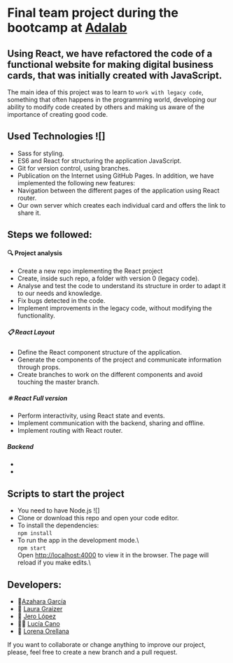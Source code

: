 # Final team project during the bootcamp at [Adalab](https://adalab.es/)

##  Using React, we have refactored  the code of a functional website for making digital business cards, that was initially created with JavaScript.


The main idea of this project was to learn to `work with legacy code`, something that often happens in the programming world, developing our ability to modify code created by 
others and making us aware of the importance of creating good code.  
## Used Technologies ![]
- Sass for styling.
- ES6 and React for structuring the application JavaScript.
- Git for version control, using branches.
- Publication on the Internet using GitHub Pages.
In addition, we have implemented the following new features:
- Navigation between the different pages of the application using React router.
- Our own server which creates each individual card and offers the link to share it.
## Steps we followed:
#### :mag: Project analysis 
-  Create a new repo implementing the React project
-  Create, inside such repo, a folder with version 0 (legacy code).
-  Analyse and test the code to understand its structure in order to adapt it to our needs and knowledge.
-  Fix bugs detected in the code.
-  Implement improvements in the legacy code, without modifying the functionality. 
##### 📋 React Layout
-  Define the React component structure of the application.
-  Generate the components of the project and communicate information through props.
-  Create branches to work on the different components and avoid touching the master branch. 
##### ⚛️ React Full version
-  Perform interactivity, using React state and events.
-  Implement communication with the backend, sharing and offline.
-  Implement routing with React router. 
#####  Backend 
- 
-

## Scripts to start the project 
- You need to have Node.js ![]
- Clone or download this repo and open your code editor.
- To install the dependencies:   
`npm install`
- To run the app in the development mode.\   
`npm start`  
Open [http://localhost:4000](http://localhost:4000) to view it in the browser.
The page will reload if you make edits.\


## Developers:
- 🦁[Azahara García ](https://github.com/AzaharaGV)
- 👩 [Laura Graizer](https://github.com/parnasos)
- 🏸 [Jero López](https://github.com/jero10lf)
- 👩‍💻 [Lucía Cano](https://github.com/Lcras90)
- 🦁 [Lorena Orellana](https://github.com/Lorellana21)

If you want to collaborate or change anything to improve our project, please, feel free to create a new branch and a pull request.
